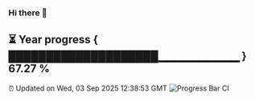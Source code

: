 ### Hi there 👋
⏳ Year progress { ████████████████████▁▁▁▁▁▁▁▁▁▁ } 67.27 %
---
⏰ Updated on Wed, 03 Sep 2025 12:38:53 GMT
![Progress Bar CI](https://github.com/liununu/liununu/workflows/Progress%20Bar%20CI/badge.svg)
